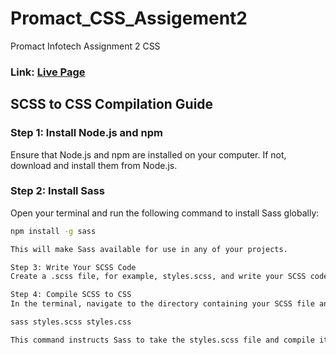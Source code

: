 # Promact_CSS_Assigement2
Promact Infotech Assignment 2 CSS

###  Link: [Live Page](https://jayminvalaki.me/Promact_CSS_Assigement2/)
## SCSS to CSS Compilation Guide

### Step 1: Install Node.js and npm
Ensure that Node.js and npm are installed on your computer. If not, download and install them from Node.js.

### Step 2: Install Sass
Open your terminal and run the following command to install Sass globally:

```bash
npm install -g sass

This will make Sass available for use in any of your projects.

Step 3: Write Your SCSS Code
Create a .scss file, for example, styles.scss, and write your SCSS code in this file. Organize your styles as needed.

Step 4: Compile SCSS to CSS
In the terminal, navigate to the directory containing your SCSS file and run the following command:

sass styles.scss styles.css

This command instructs Sass to take the styles.scss file and compile it into a CSS file named styles.css.
